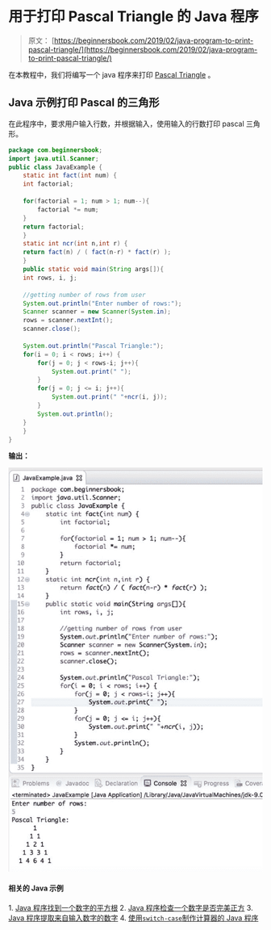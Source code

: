 # 用于打印 Pascal Triangle 的 Java 程序

> 原文： [https://beginnersbook.com/2019/02/java-program-to-print-pascal-triangle/](https://beginnersbook.com/2019/02/java-program-to-print-pascal-triangle/)

在本教程中，我们将编写一个 java 程序来打印 [Pascal Triangle](https://en.wikipedia.org/wiki/Pascal's_triangle) 。

## Java 示例打印 Pascal 的三角形

在此程序中，要求用户输入行数，并根据输入，使用输入的行数打印 pascal 三角形。

```java
package com.beginnersbook;
import java.util.Scanner;
public class JavaExample {
    static int fact(int num) {
	int factorial;

	for(factorial = 1; num > 1; num--){
		factorial *= num;
	}
	return factorial;
    }
    static int ncr(int n,int r) {
	return fact(n) / ( fact(n-r) * fact(r) );
    }
    public static void main(String args[]){
	int rows, i, j;

	//getting number of rows from user
	System.out.println("Enter number of rows:");
	Scanner scanner = new Scanner(System.in);
	rows = scanner.nextInt();
	scanner.close();

	System.out.println("Pascal Triangle:");
	for(i = 0; i < rows; i++) {
		for(j = 0; j < rows-i; j++){
			System.out.print(" ");
		}
		for(j = 0; j <= i; j++){
			System.out.print(" "+ncr(i, j));
		}
		System.out.println();
 	}
    }
}

```

**输出：**

![Java Program to print Pascal Triangle](img/97fa18fac4a80ab2d2a8a36905256cb7.jpg)

#### 相关的 Java 示例

1\. [Java 程序找到一个数字的平方根](https://beginnersbook.com/2019/02/java-program-to-find-square-root-of-a-number-without-sqrt/)
2\. [Java 程序检查一个数字是否完美正方](https://beginnersbook.com/2019/02/java-program-to-check-if-given-number-is-perfect-square/)
3\. [Java 程序提取来自输入数字的数字](https://beginnersbook.com/2019/02/java-program-to-break-integer-into-digits/)
4\. [使用`switch-case`制作计算器的 Java 程序](https://beginnersbook.com/2017/09/java-program-to-make-a-calculator-using-switch-case/)